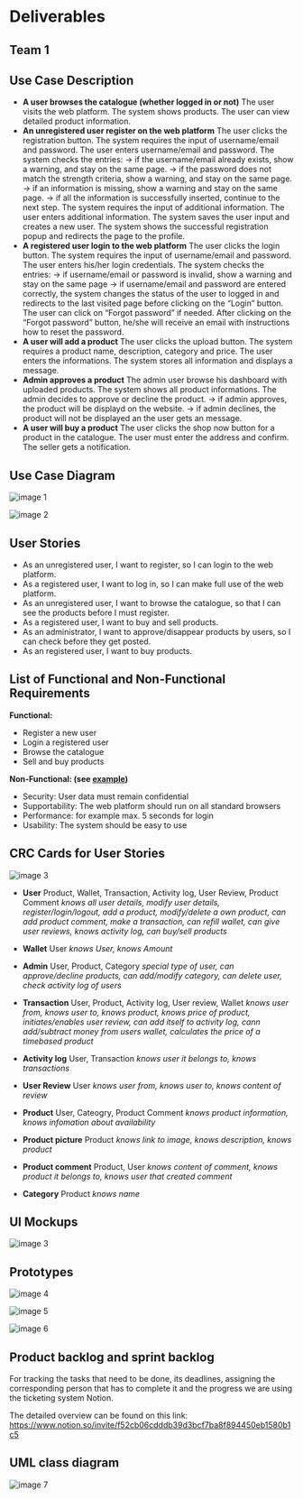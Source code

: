 # Deliverables
Team 1
---

## Use Case Description
* **A user browses the catalogue (whether logged in or not)**
The user visits the web platform.
The system shows products.
The user can view detailed product information.
* **An unregistered user register on the web platform**
The user clicks the registration button.
The system requires the input of username/email and password.
The user enters username/email and password.
The system checks the entries:
→ if the username/email already exists, show a warning, and stay on the same page.
→ if the password does not match the strength criteria, show a warning, and stay on     the same page.
→ if an information is missing, show a warning and stay on the same page.
→ if all the information is successfully inserted, continue to the next step. 
The system requires the input of additional information.
The user enters additional information.
The system saves the user input and creates a new user.
The system shows the successful registration popup and redirects the page to the profile.
* **A registered user login to the web platform**
The user clicks the login button.
The system requires the input of username/email and password.
The user enters his/her login credentials.
The system checks the entries:
→ if username/email or password is invalid, show a warning and stay on the same page
→ if username/email and password are entered correctly, the system changes the status of the user to logged in and redirects to the last visited page before clicking on the “Login” button.
The user can click on “Forgot password” if needed.
After clicking on the “Forgot password” button, he/she will receive an email with instructions how to reset the password.
* **A user will add a product**
The user clicks the upload button.
The system requires a product name, description, category and price.
The user enters the informations.
The system stores all information and displays a message.
* **Admin approves a product**
The admin user browse his dashboard with uploaded products.
The system shows all product informations.
The admin decides to approve or decline the product.
→ if admin approves, the product will be displayd on the website.
→ if admin declines, the product will not be displayed an the user gets an message.
* **A user will buy a product**
The user clicks the shop now button for a product in the catalogue.
The user must enter the address and confirm.
The seller gets a notification.

## Use Case Diagram

![image 1](https://github.com/scg-unibe-ch/ese2020-team1/blob/master/deliverables/UseCaseDiagram1.jpg)

![image 2](https://github.com/scg-unibe-ch/ese2020-team1/blob/master/deliverables/UseCaseDiagram2.jpg)

## User Stories

* As an unregistered user, I want to register, so I can login to the web platform.
* As a registered user, I want to log in, so I can make full use of the web platform.
* As an unregistered user, I want to browse the catalogue, so that I can see the products before I must register.
* As a registered user, I want to buy and sell products.
* As an administrator, I want to approve/disappear products by users, so I can check before they get posted.
* As an registered user, I want to buy products.


## List of Functional and Non-Functional Requirements
**Functional:**
* Register a new user
* Login a registered user
* Browse the catalogue
* Sell and buy products

**Non-Functional: (see <a href="https://web.cse.ohio-state.edu/~bair.41/616/Project/Example_Document/Req_Doc_Example.html#Nonfunc">example</a>)**
* Security: User data must remain confidential
* Supportability: The web platform should run on all standard browsers
* Performance: for example max. 5 seconds for login
* Usability: The system should be easy to use


## CRC Cards for User Stories

![image 3](https://github.com/scg-unibe-ch/ese2020-team1/blob/master/deliverables/CRCCards.png)

* **User**
Product, Wallet, Transaction, Activity log, User Review, Product Comment
*knows all user details, modify user details, register/login/logout, add a product, modify/delete a own product, can add product comment, make a transaction, can refill wallet, can give user reviews, knows activity log, can buy/sell products*

* **Wallet**
User
*knows User, knows Amount*

* **Admin**
User, Product, Category
*special type of user, can approve/decline products, can add/modify category, can delete user, check activity log of users*

* **Transaction**
User, Product, Activity log, User review, Wallet
*knows user from, knows user to, knows product, knows price of product, initiates/enables user review, can add itself to activity log, cann add/subtract money from users wallet, calculates the price of a timebased product*

* **Activity log**
User, Transaction
*knows user it belongs to, knows transactions*

* **User Review**
User
*knows user from, knows user to, knows content of review*

* **Product**
User, Cateogry, Product Comment
*knows product information, knows infomation about availability*

* **Product picture**
Product
*knows link to image, knows description, knows product*

* **Product comment**
Product, User
*knows content of comment, knows product it belongs to, knows user that created comment*

* **Category**
Product
*knows name*

## UI Mockups

![image 3](https://github.com/scg-unibe-ch/ese2020-team1/blob/master/deliverables/UIMockups.jpg)

## Prototypes

![image 4](https://github.com/scg-unibe-ch/ese2020-team1/blob/master/deliverables/Homepage.png)

![image 5](https://github.com/scg-unibe-ch/ese2020-team1/blob/master/deliverables/CollectionPage.png)

![image 6](https://github.com/scg-unibe-ch/ese2020-team1/blob/master/deliverables/AddProduct.png)


## Product backlog and sprint backlog

For tracking the tasks that need to be done, its deadlines, assigning the corresponding person that has to complete it and the progress we are using the ticketing system Notion.

The detailed overview can be found on this link: https://www.notion.so/invite/f52cb06cdddb39d3bcf7ba8f894450eb1580b1c5 


## UML class diagram

![image 7](https://github.com/scg-unibe-ch/ese2020-team1/blob/master/deliverables/uml_class.jpg)
